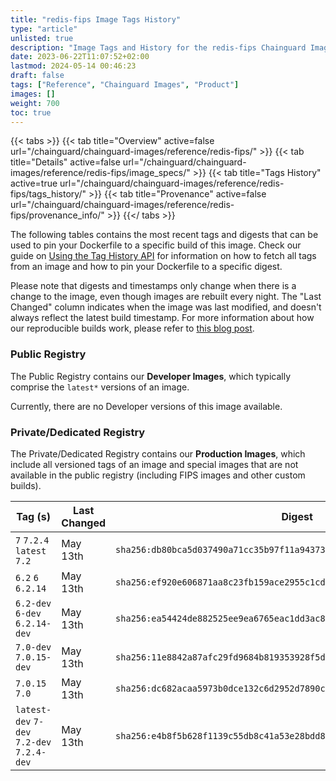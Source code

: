 ```yaml
---
title: "redis-fips Image Tags History"
type: "article"
unlisted: true
description: "Image Tags and History for the redis-fips Chainguard Image"
date: 2023-06-22T11:07:52+02:00
lastmod: 2024-05-14 00:46:23
draft: false
tags: ["Reference", "Chainguard Images", "Product"]
images: []
weight: 700
toc: true
---
```


{{< tabs >}}
{{< tab title="Overview" active=false url="/chainguard/chainguard-images/reference/redis-fips/" >}}
{{< tab title="Details" active=false url="/chainguard/chainguard-images/reference/redis-fips/image_specs/" >}}
{{< tab title="Tags History" active=true url="/chainguard/chainguard-images/reference/redis-fips/tags_history/" >}}
{{< tab title="Provenance" active=false url="/chainguard/chainguard-images/reference/redis-fips/provenance_info/" >}}
{{</ tabs >}}

The following tables contains the most recent tags and digests that can be used to pin your Dockerfile to a specific build of this image. Check our guide on [Using the Tag History API](/chainguard/chainguard-images/using-the-tag-history-api/) for information on how to fetch all tags from an image and how to pin your Dockerfile to a specific digest.

Please note that digests and timestamps only change when there is a change to the image, even though images are rebuilt every night. The "Last Changed" column indicates when the image was last modified, and doesn't always reflect the latest build timestamp. For more information about how our reproducible builds work, please refer to [this blog post](https://www.chainguard.dev/unchained/reproducing-chainguards-reproducible-image-builds).

### Public Registry
The Public Registry contains our **Developer Images**, which typically comprise the `latest*` versions of an image.

Currently, there are no Developer versions of this image available.

### Private/Dedicated Registry
The Private/Dedicated Registry contains our **Production Images**, which include all versioned tags of an image and special images that are not available in the public registry (including FIPS images and other custom builds).

| Tag (s)                                     | Last Changed | Digest                                                                    |
|---------------------------------------------|--------------|---------------------------------------------------------------------------|
|  `7` `7.2.4` `latest` `7.2`                 | May 13th     | `sha256:db80bca5d037490a71cc35b97f11a94373e9dfa8754ba484cc0d4d4d84a64920` |
|  `6.2` `6` `6.2.14`                         | May 13th     | `sha256:ef920e606871aa8c23fb159ace2955c1cd92e9529cdba3a17429bf96db23d31b` |
|  `6.2-dev` `6-dev` `6.2.14-dev`             | May 13th     | `sha256:ea54424de882525ee9ea6765eac1dd3ac885b878727a8c444d72c458547c65c1` |
|  `7.0-dev` `7.0.15-dev`                     | May 13th     | `sha256:11e8842a87afc29fd9684b819353928f5d56dc7ad9811e3c9da1081a5811fbdf` |
|  `7.0.15` `7.0`                             | May 13th     | `sha256:dc682acaa5973b0dce132c6d2952d7890ce0b27efed97cdb7441cc2ae66c916b` |
|  `latest-dev` `7-dev` `7.2-dev` `7.2.4-dev` | May 13th     | `sha256:e4b8f5b628f1139c55db8c41a53e28bdd83b40f9e62889a204c6297b10799093` |

